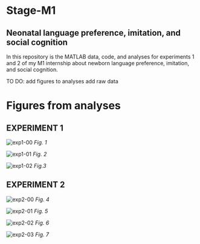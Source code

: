 # Stage-M1
## Neonatal language preference, imitation, and social cognition

In this repository is the MATLAB data, code, and analyses for experiments 1 and 2 of my M1 internship about newborn language preference, imitation, and social cognition. 

TO DO: 
add figures to analyses
add raw data

# Figures from analyses
## EXPERIMENT 1

![exp1-00](https://user-images.githubusercontent.com/78494077/118330982-6a235b80-b508-11eb-8adf-d893e87b04b1.png)
*Fig. 1*

![exp1-01](https://user-images.githubusercontent.com/78494077/118331058-6ee80f80-b508-11eb-87c0-75d7cfbc0b4d.png)
*Fig. 2*

![exp1-02](https://user-images.githubusercontent.com/78494077/118331100-714a6980-b508-11eb-8ec4-7c53de5b9af4.png)
*Fig.3*

## EXPERIMENT 2
![exp2-00](https://user-images.githubusercontent.com/78494077/118331121-74455a00-b508-11eb-87ee-04d0d7018f8e.png)
*Fig. 4*

![exp2-01](https://user-images.githubusercontent.com/78494077/118331127-760f1d80-b508-11eb-9cf7-31b1cb21af44.png)
*Fig. 5*

![exp2-02](https://user-images.githubusercontent.com/78494077/118331136-77d8e100-b508-11eb-9d76-240e9f8b9236.png)
*Fig. 6*

![exp2-03](https://user-images.githubusercontent.com/78494077/118331141-790a0e00-b508-11eb-93e6-166b98cf435d.png)
*Fig. 7*
